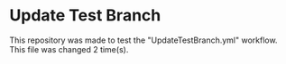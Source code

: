 # Update Test Branch

This repository was made to test the "UpdateTestBranch.yml" workflow.
This file was changed 2 time(s).
